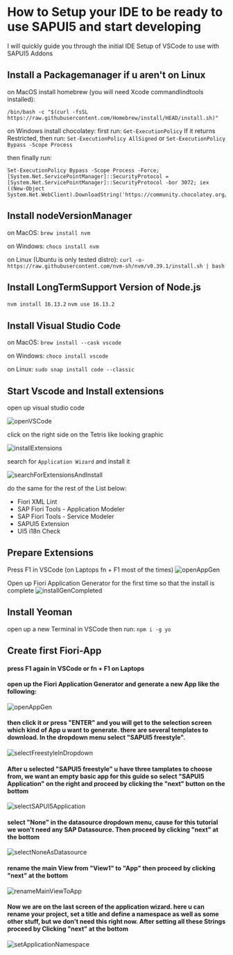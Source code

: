 # How to Setup your IDE to be ready to use SAPUI5 and start developing

I will quickly guide you through the initial IDE Setup of VSCode to use with SAPUI5 Addons

## Install a Packagemanager if u aren't on Linux

on MacOS install homebrew (you will need Xcode commandlindtools installed):

```
/bin/bash -c "$(curl -fsSL https://raw.githubusercontent.com/Homebrew/install/HEAD/install.sh)"
```

on Windows install chocolatey:
first run:
`Get-ExecutionPolicy`
If it returns Restricted, then run:
`Set-ExecutionPolicy AllSigned` or `Set-ExecutionPolicy Bypass -Scope Process`

then finally run:

```
Set-ExecutionPolicy Bypass -Scope Process -Force; [System.Net.ServicePointManager]::SecurityProtocol = [System.Net.ServicePointManager]::SecurityProtocol -bor 3072; iex ((New-Object System.Net.WebClient).DownloadString('https://community.chocolatey.org/install.ps1'))
```

## Install nodeVersionManager

on MacOS:
`brew install nvm`

on Windows:
`choco install nvm`

on Linux (Ubuntu is only tested distro):
`curl -o- https://raw.githubusercontent.com/nvm-sh/nvm/v0.39.1/install.sh | bash`

## Install LongTermSupport Version of Node.js

`nvm install 16.13.2`
`nvm use 16.13.2`

## Install Visual Studio Code

on MacOS:
`brew install --cask vscode`

on Windows:
`choco install vscode`

on Linux:
`sudo snap install code --classic`

## Start Vscode and Install extensions

open up visual studio code

![openVSCode](https://github.com/arag0re/fioriLP-walkthrough/blob/master/images/openVscode.png 'open up visual studio code')

click on the right side on the Tetris like looking graphic

![installExtensions](https://github.com/arag0re/fioriLP-walkthrough/blob/master/images/installExtensions.png 'install extensions')

search for `Application Wizard` and install it

![searchForExtensionsAndInstall](https://github.com/arag0re/fioriLP-walkthrough/blob/master/images/searchForExtensionsAndInstall.png 'install application wizard')

do the same for the rest of the List below:

-  Fiori XML Lint
-  SAP Fiori Tools - Application Modeler
-  SAP Fiori Tools - Service Modeler
-  SAPUI5 Extension
-  UI5 i18n Check

## Prepare Extensions

Press F1 in VSCode (on Laptops fn + F1 most of the times)
![openAppGen](https://github.com/arag0re/fioriLP-walkthrough/blob/master/images/openAppGen.png 'open app generator')

Open up Fiori Application Generator for the first time so that the install is complete
![installGenCompleted](https://github.com/arag0re/fioriLP-walkthrough/blob/master/images/installGenCompleted.png 'complete the installation of the wizard')

## Install Yeoman

open up a new Terminal in VSCode then run:
`npm i -g yo`

## Create first Fiori-App

#### press F1 again in VSCode or fn + F1 on Laptops

#### open up the Fiori Application Generator and generate a new App like the following:

![openAppGen](https://github.com/arag0re/fioriLP-walkthrough/blob/master/images/openAppGen.png 'open the fiori application generator')

#### then click it or press "ENTER" and you will get to the selection screen which kind of App u want to generate. there are several templates to download. In the dropdown menu select "SAPUI5 freestyle".

![selectFreestyleInDropdown](https://github.com/arag0re/fioriLP-walkthrough/blob/master/images/selectFreestyleInDropdown.png 'application wizard first view')

#### After u selected "SAPUI5 freestyle" u have three tamplates to choose from, we want an empty basic app for this guide so select "SAPUI5 Application" on the right and proceed by clicking the "next" button on the bottom

![selectSAPUI5Application](https://github.com/arag0re/fioriLP-walkthrough/blob/master/images/selectSAPUI5Application.png 'select SAPUI5 Application on the right')

#### select "None" in the datasource dropdown menu, cause for this tutorial we won't need any SAP Datasource. Then proceed by clicking "next" at the bottom

![selectNoneAsDatasource](https://github.com/arag0re/fioriLP-walkthrough/blob/master/images/selectNoneAsDatasource.png 'select "None" as datasource')

#### rename the main View from "View1" to "App" then proceed by clicking "next" at the bottom

![renameMainViewToApp](https://github.com/arag0re/fioriLP-walkthrough/blob/master/images/renameMainViewToApp.png 'rename the main view to "App"')

#### Now we are on the last screen of the application wizard. here u can rename your project, set a title and define a namespace as well as some other stuff, but we don't need this right now. After setting all these Strings proceed by Clicking "next" at the bottom

![setApplicationNamespace](https://github.com/arag0re/fioriLP-walkthrough/blob/master/images/setApplicationNamespace.png 'set the application namespace and rename the project as u like')
